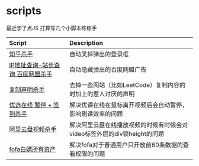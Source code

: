 # scripts
最近学了点JS 打算写几个小脚本练练手

| **Script** | **Description** |
|:---|:---|
| [知乎杀手](https://github.com/wuuconix/scripts/tree/main/zhihu_killer) | 自动叉掉弹出的登录框 |
| [IP地址查询-站长查询 百度网盟杀手](https://github.com/wuuconix/scripts/tree/main/mip_baidu_killer) | 自动隐藏弹出的百度网盟广告 |
| [复制声明杀手](https://github.com/wuuconix/scripts/tree/main/mip_baidu_killer) | 去掉一些网站（比如LeetCode）复制内容的时加上的惹人讨厌的声明 |
| [优选在线 暂停 + 签到杀手](https://github.com/wuuconix/scripts/tree/main/uooconline_killer) | 解决优课在线在鼠标离开视频后会自动暂停，影响刷课效率的问题 |
| [阿里云盘视频杀手](https://github.com/wuuconix/scripts/tree/main/aliyunpan-killer) | 解决阿里云盘在线播放视频的时候有时候会对video标签外层的div锁height的问题 |
| [fofa白嫖所有资产](https://github.com/wuuconix/scripts/tree/main/fofa-filter) | 解决fofa对于普通用户只开放前60条数据的查看权限的问题 |